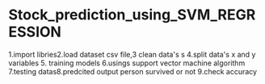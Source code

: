 # Stock_prediction_using_SVM_REGRESSION
1.import libries2.load dataset csv file,3 clean data's   s 4.split data's x and y variables 5. training models 6.usings support vector machine algorithm 7.testing datas8.predcited output person survived or not 9.check accuracy  
